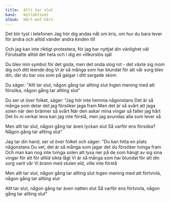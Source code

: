 ```yaml
---
title:  Allt tar slut
band:   Kollektivet
album:  Hårt mot hårt
---
```


Det blir tyst i telefonen
Jag hör dig andas nåt om kris,
om hur du bara lever för andra
och alltid vänder andra kinden till

Och jag kan inte riktigt protestera,
för jag har nyttjat din vänlighet väl
Förutsatte alltid det hela
och i dig en villkorslös själ

Du blev min symbol för det goda,
men det onda slog rot -
det växte sig inom dig 
och ditt leende dog
Vi är så många som har blundat
för att vår sorg blev din,
där du bar oss som på galgar
i ditt sargade skinn

Du säger:
"Allt tar slut,
någon gång tar allting slut
Ingen mening med att försöka,
någon gång tar allting slut"

Du ser ut över folket, säger:
"Jag hör inte hemma någonstans
Det är så många som delar
det jag försöker jaga fram
Men det är så svårt att jaga solen
när den bränner så svårt
När den askar mina vingar
så faller jag hårt
Det liv ni verkar leva
kan jag inte förstå,
men jag avundas alla som lever så

Men allt tar slut,
någon gång tar även lyckan slut
Så varför ens försöka?
Någon gång tar allting slut"

Jag tar din hand,
ser ut över folket och säger:
"Du kan hitta en plats någonstans
Du vet, det är så många som jagar
det du försöker tvinga fram
Och man kan nog inte tvinga solen
att lysa ner på
de som hängt av sig sina vingar
för att för alltid sikta lågt
Vi är så många som har blundat
för att din sorg varit vår
Vi brann med stulen eld,
ville inte förstå

Men allt tar slut,
någon gång tar allting slut
Ingen mening med att förtvivla,
någon gång tar allting slut

Allt tar slut,
någon gång tar även natten slut
Så varför ens förtvivla,
någon gång tar allting slut"